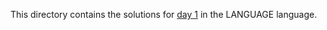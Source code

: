 This directory contains the solutions for [day 1](http://adventofcode.com/2016/day/1) in the LANGUAGE language.
